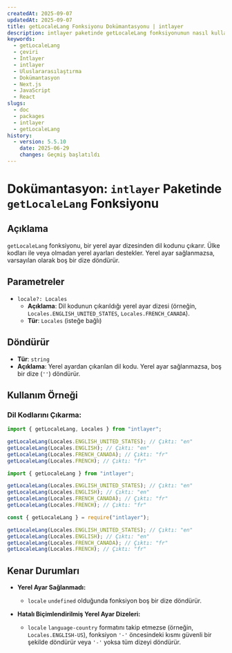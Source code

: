 ```yaml
---
createdAt: 2025-09-07
updatedAt: 2025-09-07
title: getLocaleLang Fonksiyonu Dokümantasyonu | intlayer
description: intlayer paketinde getLocaleLang fonksiyonunun nasıl kullanılacağını görün
keywords:
  - getLocaleLang
  - çeviri
  - Intlayer
  - intlayer
  - Uluslararasılaştırma
  - Dokümantasyon
  - Next.js
  - JavaScript
  - React
slugs:
  - doc
  - packages
  - intlayer
  - getLocaleLang
history:
  - version: 5.5.10
    date: 2025-06-29
    changes: Geçmiş başlatıldı
---
```


# Dokümantasyon: `intlayer` Paketinde `getLocaleLang` Fonksiyonu

## Açıklama

`getLocaleLang` fonksiyonu, bir yerel ayar dizesinden dil kodunu çıkarır. Ülke kodları ile veya olmadan yerel ayarları destekler. Yerel ayar sağlanmazsa, varsayılan olarak boş bir dize döndürür.

## Parametreler

- `locale?: Locales`
  - **Açıklama**: Dil kodunun çıkarıldığı yerel ayar dizesi (örneğin, `Locales.ENGLISH_UNITED_STATES`, `Locales.FRENCH_CANADA`).
  - **Tür**: `Locales` (isteğe bağlı)

## Döndürür

- **Tür**: `string`
- **Açıklama**: Yerel ayardan çıkarılan dil kodu. Yerel ayar sağlanmazsa, boş bir dize (`''`) döndürür.

## Kullanım Örneği

### Dil Kodlarını Çıkarma:

```typescript codeFormat="typescript"
import { getLocaleLang, Locales } from "intlayer";

getLocaleLang(Locales.ENGLISH_UNITED_STATES); // Çıktı: "en"
getLocaleLang(Locales.ENGLISH); // Çıktı: "en"
getLocaleLang(Locales.FRENCH_CANADA); // Çıktı: "fr"
getLocaleLang(Locales.FRENCH); // Çıktı: "fr"
```

```javascript codeFormat="esm"
import { getLocaleLang } from "intlayer";

getLocaleLang(Locales.ENGLISH_UNITED_STATES); // Çıktı: "en"
getLocaleLang(Locales.ENGLISH); // Çıktı: "en"
getLocaleLang(Locales.FRENCH_CANADA); // Çıktı: "fr"
getLocaleLang(Locales.FRENCH); // Çıktı: "fr"
```

```javascript codeFormat="commonjs"
const { getLocaleLang } = require("intlayer");

getLocaleLang(Locales.ENGLISH_UNITED_STATES); // Çıktı: "en"
getLocaleLang(Locales.ENGLISH); // Çıktı: "en"
getLocaleLang(Locales.FRENCH_CANADA); // Çıktı: "fr"
getLocaleLang(Locales.FRENCH); // Çıktı: "fr"
```

## Kenar Durumları

- **Yerel Ayar Sağlanmadı:**
  - `locale` `undefined` olduğunda fonksiyon boş bir dize döndürür.

- **Hatalı Biçimlendirilmiş Yerel Ayar Dizeleri:**
  - `locale` `language-country` formatını takip etmezse (örneğin, `Locales.ENGLISH-US`), fonksiyon `'-'` öncesindeki kısmı güvenli bir şekilde döndürür veya `'-'` yoksa tüm dizeyi döndürür.
